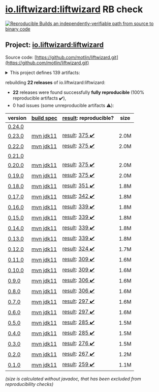 [io.liftwizard:liftwizard](https://search.maven.org/artifact/io.liftwizard/liftwizard/) RB check
=======

[![Reproducible Builds](https://reproducible-builds.org/images/logos/rb.svg) an independently-verifiable path from source to binary code](https://reproducible-builds.org/)

## Project: [io.liftwizard:liftwizard](https://search.maven.org/artifact/io.liftwizard/liftwizard/)

Source code: [https://github.com/motlin/liftwizard.git](https://github.com/motlin/liftwizard.git)

<details><summary>This project defines 139 artifacts:</summary>

* [io.liftwizard:docs](https://search.maven.org/artifact/io.liftwizard/docs/)
* [io.liftwizard:liftwizard](https://search.maven.org/artifact/io.liftwizard/liftwizard/)
* [io.liftwizard:liftwizard-ansi-color-strip](https://search.maven.org/artifact/io.liftwizard/liftwizard-ansi-color-strip/)
* [io.liftwizard:liftwizard-application](https://search.maven.org/artifact/io.liftwizard/liftwizard-application/)
* [io.liftwizard:liftwizard-auth](https://search.maven.org/artifact/io.liftwizard/liftwizard-auth/)
* [io.liftwizard:liftwizard-bom](https://search.maven.org/artifact/io.liftwizard/liftwizard-bom/)
* [io.liftwizard:liftwizard-bundle](https://search.maven.org/artifact/io.liftwizard/liftwizard-bundle/)
* [io.liftwizard:liftwizard-bundle-auth-filter](https://search.maven.org/artifact/io.liftwizard/liftwizard-bundle-auth-filter/)
* [io.liftwizard:liftwizard-bundle-clock](https://search.maven.org/artifact/io.liftwizard/liftwizard-bundle-clock/)
* [io.liftwizard:liftwizard-bundle-connection-manager](https://search.maven.org/artifact/io.liftwizard/liftwizard-bundle-connection-manager/)
* [io.liftwizard:liftwizard-bundle-connection-manager-holder](https://search.maven.org/artifact/io.liftwizard/liftwizard-bundle-connection-manager-holder/)
* [io.liftwizard:liftwizard-bundle-cors](https://search.maven.org/artifact/io.liftwizard/liftwizard-bundle-cors/)
* [io.liftwizard:liftwizard-bundle-ddl-executor](https://search.maven.org/artifact/io.liftwizard/liftwizard-bundle-ddl-executor/)
* [io.liftwizard:liftwizard-bundle-dynamic-bundles](https://search.maven.org/artifact/io.liftwizard/liftwizard-bundle-dynamic-bundles/)
* [io.liftwizard:liftwizard-bundle-environment-config](https://search.maven.org/artifact/io.liftwizard/liftwizard-bundle-environment-config/)
* [io.liftwizard:liftwizard-bundle-graphql](https://search.maven.org/artifact/io.liftwizard/liftwizard-bundle-graphql/)
* [io.liftwizard:liftwizard-bundle-h2](https://search.maven.org/artifact/io.liftwizard/liftwizard-bundle-h2/)
* [io.liftwizard:liftwizard-bundle-healthcheck-common-pool](https://search.maven.org/artifact/io.liftwizard/liftwizard-bundle-healthcheck-common-pool/)
* [io.liftwizard:liftwizard-bundle-logging-config](https://search.maven.org/artifact/io.liftwizard/liftwizard-bundle-logging-config/)
* [io.liftwizard:liftwizard-bundle-logging-http](https://search.maven.org/artifact/io.liftwizard/liftwizard-bundle-logging-http/)
* [io.liftwizard:liftwizard-bundle-logging-uncaught-exception-handler](https://search.maven.org/artifact/io.liftwizard/liftwizard-bundle-logging-uncaught-exception-handler/)
* [io.liftwizard:liftwizard-bundle-named-data-source](https://search.maven.org/artifact/io.liftwizard/liftwizard-bundle-named-data-source/)
* [io.liftwizard:liftwizard-bundle-object-mapper](https://search.maven.org/artifact/io.liftwizard/liftwizard-bundle-object-mapper/)
* [io.liftwizard:liftwizard-bundle-prioritized-api](https://search.maven.org/artifact/io.liftwizard/liftwizard-bundle-prioritized-api/)
* [io.liftwizard:liftwizard-bundle-reladomo](https://search.maven.org/artifact/io.liftwizard/liftwizard-bundle-reladomo/)
* [io.liftwizard:liftwizard-bundle-system-properties](https://search.maven.org/artifact/io.liftwizard/liftwizard-bundle-system-properties/)
* [io.liftwizard:liftwizard-bundle-uuid](https://search.maven.org/artifact/io.liftwizard/liftwizard-bundle-uuid/)
* [io.liftwizard:liftwizard-clock](https://search.maven.org/artifact/io.liftwizard/liftwizard-clock/)
* [io.liftwizard:liftwizard-clock-incrementing](https://search.maven.org/artifact/io.liftwizard/liftwizard-clock-incrementing/)
* [io.liftwizard:liftwizard-config](https://search.maven.org/artifact/io.liftwizard/liftwizard-config/)
* [io.liftwizard:liftwizard-config-auth-filter](https://search.maven.org/artifact/io.liftwizard/liftwizard-config-auth-filter/)
* [io.liftwizard:liftwizard-config-auth-filter-firebase](https://search.maven.org/artifact/io.liftwizard/liftwizard-config-auth-filter-firebase/)
* [io.liftwizard:liftwizard-config-auth-filter-impersonation](https://search.maven.org/artifact/io.liftwizard/liftwizard-config-auth-filter-impersonation/)
* [io.liftwizard:liftwizard-config-clock](https://search.maven.org/artifact/io.liftwizard/liftwizard-config-clock/)
* [io.liftwizard:liftwizard-config-clock-fixed](https://search.maven.org/artifact/io.liftwizard/liftwizard-config-clock-fixed/)
* [io.liftwizard:liftwizard-config-clock-incrementing](https://search.maven.org/artifact/io.liftwizard/liftwizard-config-clock-incrementing/)
* [io.liftwizard:liftwizard-config-clock-system](https://search.maven.org/artifact/io.liftwizard/liftwizard-config-clock-system/)
* [io.liftwizard:liftwizard-config-connection-manager](https://search.maven.org/artifact/io.liftwizard/liftwizard-config-connection-manager/)
* [io.liftwizard:liftwizard-config-cors](https://search.maven.org/artifact/io.liftwizard/liftwizard-config-cors/)
* [io.liftwizard:liftwizard-config-data-source](https://search.maven.org/artifact/io.liftwizard/liftwizard-config-data-source/)
* [io.liftwizard:liftwizard-config-ddl-executor](https://search.maven.org/artifact/io.liftwizard/liftwizard-config-ddl-executor/)
* [io.liftwizard:liftwizard-config-enabled](https://search.maven.org/artifact/io.liftwizard/liftwizard-config-enabled/)
* [io.liftwizard:liftwizard-config-executor-service](https://search.maven.org/artifact/io.liftwizard/liftwizard-config-executor-service/)
* [io.liftwizard:liftwizard-config-graphql](https://search.maven.org/artifact/io.liftwizard/liftwizard-config-graphql/)
* [io.liftwizard:liftwizard-config-h2](https://search.maven.org/artifact/io.liftwizard/liftwizard-config-h2/)
* [io.liftwizard:liftwizard-config-healthcheck-common-pool](https://search.maven.org/artifact/io.liftwizard/liftwizard-config-healthcheck-common-pool/)
* [io.liftwizard:liftwizard-config-logging-buffered](https://search.maven.org/artifact/io.liftwizard/liftwizard-config-logging-buffered/)
* [io.liftwizard:liftwizard-config-logging-config](https://search.maven.org/artifact/io.liftwizard/liftwizard-config-logging-config/)
* [io.liftwizard:liftwizard-config-logging-filter-janino](https://search.maven.org/artifact/io.liftwizard/liftwizard-config-logging-filter-janino/)
* [io.liftwizard:liftwizard-config-logging-filter-requesturl](https://search.maven.org/artifact/io.liftwizard/liftwizard-config-logging-filter-requesturl/)
* [io.liftwizard:liftwizard-config-logging-http](https://search.maven.org/artifact/io.liftwizard/liftwizard-config-logging-http/)
* [io.liftwizard:liftwizard-config-logging-logstash](https://search.maven.org/artifact/io.liftwizard/liftwizard-config-logging-logstash/)
* [io.liftwizard:liftwizard-config-logging-logstash-console](https://search.maven.org/artifact/io.liftwizard/liftwizard-config-logging-logstash-console/)
* [io.liftwizard:liftwizard-config-logging-logstash-file](https://search.maven.org/artifact/io.liftwizard/liftwizard-config-logging-logstash-file/)
* [io.liftwizard:liftwizard-config-logging-logzio](https://search.maven.org/artifact/io.liftwizard/liftwizard-config-logging-logzio/)
* [io.liftwizard:liftwizard-config-metrics-reporter-log4j](https://search.maven.org/artifact/io.liftwizard/liftwizard-config-metrics-reporter-log4j/)
* [io.liftwizard:liftwizard-config-metrics-reporter-logback](https://search.maven.org/artifact/io.liftwizard/liftwizard-config-metrics-reporter-logback/)
* [io.liftwizard:liftwizard-config-metrics-reporter-slf4j](https://search.maven.org/artifact/io.liftwizard/liftwizard-config-metrics-reporter-slf4j/)
* [io.liftwizard:liftwizard-config-object-mapper](https://search.maven.org/artifact/io.liftwizard/liftwizard-config-object-mapper/)
* [io.liftwizard:liftwizard-config-reladomo](https://search.maven.org/artifact/io.liftwizard/liftwizard-config-reladomo/)
* [io.liftwizard:liftwizard-config-system-properties](https://search.maven.org/artifact/io.liftwizard/liftwizard-config-system-properties/)
* [io.liftwizard:liftwizard-config-uuid](https://search.maven.org/artifact/io.liftwizard/liftwizard-config-uuid/)
* [io.liftwizard:liftwizard-config-uuid-seed](https://search.maven.org/artifact/io.liftwizard/liftwizard-config-uuid-seed/)
* [io.liftwizard:liftwizard-config-uuid-system](https://search.maven.org/artifact/io.liftwizard/liftwizard-config-uuid-system/)
* [io.liftwizard:liftwizard-configuration-factory-json](https://search.maven.org/artifact/io.liftwizard/liftwizard-configuration-factory-json/)
* [io.liftwizard:liftwizard-connection-manager](https://search.maven.org/artifact/io.liftwizard/liftwizard-connection-manager/)
* [io.liftwizard:liftwizard-connection-manager-h2-memory](https://search.maven.org/artifact/io.liftwizard/liftwizard-connection-manager-h2-memory/)
* [io.liftwizard:liftwizard-connection-manager-heroku](https://search.maven.org/artifact/io.liftwizard/liftwizard-connection-manager-heroku/)
* [io.liftwizard:liftwizard-connection-manager-holder](https://search.maven.org/artifact/io.liftwizard/liftwizard-connection-manager-holder/)
* [io.liftwizard:liftwizard-ddl-executor](https://search.maven.org/artifact/io.liftwizard/liftwizard-ddl-executor/)
* [io.liftwizard:liftwizard-dependencies](https://search.maven.org/artifact/io.liftwizard/liftwizard-dependencies/)
* [io.liftwizard:liftwizard-firebase-dependencies](https://search.maven.org/artifact/io.liftwizard/liftwizard-firebase-dependencies/)
* [io.liftwizard:liftwizard-generator-plugins](https://search.maven.org/artifact/io.liftwizard/liftwizard-generator-plugins/)
* [io.liftwizard:liftwizard-generator-reladomo-code-plugin](https://search.maven.org/artifact/io.liftwizard/liftwizard-generator-reladomo-code-plugin/)
* [io.liftwizard:liftwizard-generator-reladomo-database-plugin](https://search.maven.org/artifact/io.liftwizard/liftwizard-generator-reladomo-database-plugin/)
* [io.liftwizard:liftwizard-generator-xsd2bean-plugin](https://search.maven.org/artifact/io.liftwizard/liftwizard-generator-xsd2bean-plugin/)
* [io.liftwizard:liftwizard-graphql](https://search.maven.org/artifact/io.liftwizard/liftwizard-graphql/)
* [io.liftwizard:liftwizard-graphql-data-fetcher](https://search.maven.org/artifact/io.liftwizard/liftwizard-graphql-data-fetcher/)
* [io.liftwizard:liftwizard-graphql-data-fetcher-async](https://search.maven.org/artifact/io.liftwizard/liftwizard-graphql-data-fetcher-async/)
* [io.liftwizard:liftwizard-graphql-exception](https://search.maven.org/artifact/io.liftwizard/liftwizard-graphql-exception/)
* [io.liftwizard:liftwizard-graphql-finder-fetcher](https://search.maven.org/artifact/io.liftwizard/liftwizard-graphql-finder-fetcher/)
* [io.liftwizard:liftwizard-graphql-instrumentation](https://search.maven.org/artifact/io.liftwizard/liftwizard-graphql-instrumentation/)
* [io.liftwizard:liftwizard-graphql-instrumentation-logging](https://search.maven.org/artifact/io.liftwizard/liftwizard-graphql-instrumentation-logging/)
* [io.liftwizard:liftwizard-graphql-instrumentation-metrics](https://search.maven.org/artifact/io.liftwizard/liftwizard-graphql-instrumentation-metrics/)
* [io.liftwizard:liftwizard-graphql-operation-fetcher](https://search.maven.org/artifact/io.liftwizard/liftwizard-graphql-operation-fetcher/)
* [io.liftwizard:liftwizard-graphql-reladomo-meta](https://search.maven.org/artifact/io.liftwizard/liftwizard-graphql-reladomo-meta/)
* [io.liftwizard:liftwizard-graphql-scalar-temporal](https://search.maven.org/artifact/io.liftwizard/liftwizard-graphql-scalar-temporal/)
* [io.liftwizard:liftwizard-healthcheck-common-pool](https://search.maven.org/artifact/io.liftwizard/liftwizard-healthcheck-common-pool/)
* [io.liftwizard:liftwizard-healthcheck-reladomo](https://search.maven.org/artifact/io.liftwizard/liftwizard-healthcheck-reladomo/)
* [io.liftwizard:liftwizard-jackson](https://search.maven.org/artifact/io.liftwizard/liftwizard-jackson/)
* [io.liftwizard:liftwizard-jackson-config](https://search.maven.org/artifact/io.liftwizard/liftwizard-jackson-config/)
* [io.liftwizard:liftwizard-jackson-pretty-printer](https://search.maven.org/artifact/io.liftwizard/liftwizard-jackson-pretty-printer/)
* [io.liftwizard:liftwizard-jetty-admin-login-service](https://search.maven.org/artifact/io.liftwizard/liftwizard-jetty-admin-login-service/)
* [io.liftwizard:liftwizard-junit-rule-log-marker](https://search.maven.org/artifact/io.liftwizard/liftwizard-junit-rule-log-marker/)
* [io.liftwizard:liftwizard-junit-rule-match-file](https://search.maven.org/artifact/io.liftwizard/liftwizard-junit-rule-match-file/)
* [io.liftwizard:liftwizard-junit-rule-match-json](https://search.maven.org/artifact/io.liftwizard/liftwizard-junit-rule-match-json/)
* [io.liftwizard:liftwizard-logging](https://search.maven.org/artifact/io.liftwizard/liftwizard-logging/)
* [io.liftwizard:liftwizard-logging-buffered-appender](https://search.maven.org/artifact/io.liftwizard/liftwizard-logging-buffered-appender/)
* [io.liftwizard:liftwizard-logging-filter-requesturl](https://search.maven.org/artifact/io.liftwizard/liftwizard-logging-filter-requesturl/)
* [io.liftwizard:liftwizard-logging-mdc-closeable](https://search.maven.org/artifact/io.liftwizard/liftwizard-logging-mdc-closeable/)
* [io.liftwizard:liftwizard-logging-p6spy](https://search.maven.org/artifact/io.liftwizard/liftwizard-logging-p6spy/)
* [io.liftwizard:liftwizard-logging-uncaught-exception-handler](https://search.maven.org/artifact/io.liftwizard/liftwizard-logging-uncaught-exception-handler/)
* [io.liftwizard:liftwizard-maven-build](https://search.maven.org/artifact/io.liftwizard/liftwizard-maven-build/)
* [io.liftwizard:liftwizard-maven-reladomo-logger](https://search.maven.org/artifact/io.liftwizard/liftwizard-maven-reladomo-logger/)
* [io.liftwizard:liftwizard-metrics-reporter-log4j](https://search.maven.org/artifact/io.liftwizard/liftwizard-metrics-reporter-log4j/)
* [io.liftwizard:liftwizard-metrics-reporter-slf4j](https://search.maven.org/artifact/io.liftwizard/liftwizard-metrics-reporter-slf4j/)
* [io.liftwizard:liftwizard-named-data-source-factory](https://search.maven.org/artifact/io.liftwizard/liftwizard-named-data-source-factory/)
* [io.liftwizard:liftwizard-parent-build](https://search.maven.org/artifact/io.liftwizard/liftwizard-parent-build/)
* [io.liftwizard:liftwizard-principal-firebase](https://search.maven.org/artifact/io.liftwizard/liftwizard-principal-firebase/)
* [io.liftwizard:liftwizard-reladomo](https://search.maven.org/artifact/io.liftwizard/liftwizard-reladomo/)
* [io.liftwizard:liftwizard-reladomo-graphql-data-fetcher](https://search.maven.org/artifact/io.liftwizard/liftwizard-reladomo-graphql-data-fetcher/)
* [io.liftwizard:liftwizard-reladomo-graphql-deep-fetcher](https://search.maven.org/artifact/io.liftwizard/liftwizard-reladomo-graphql-deep-fetcher/)
* [io.liftwizard:liftwizard-reladomo-graphql-operation](https://search.maven.org/artifact/io.liftwizard/liftwizard-reladomo-graphql-operation/)
* [io.liftwizard:liftwizard-reladomo-operation-compiler](https://search.maven.org/artifact/io.liftwizard/liftwizard-reladomo-operation-compiler/)
* [io.liftwizard:liftwizard-reladomo-operation-grammar](https://search.maven.org/artifact/io.liftwizard/liftwizard-reladomo-operation-grammar/)
* [io.liftwizard:liftwizard-reladomo-serialize](https://search.maven.org/artifact/io.liftwizard/liftwizard-reladomo-serialize/)
* [io.liftwizard:liftwizard-reladomo-simulated-sequence](https://search.maven.org/artifact/io.liftwizard/liftwizard-reladomo-simulated-sequence/)
* [io.liftwizard:liftwizard-reladomo-simulated-sequence-ddls](https://search.maven.org/artifact/io.liftwizard/liftwizard-reladomo-simulated-sequence-ddls/)
* [io.liftwizard:liftwizard-reladomo-test-resource-writer](https://search.maven.org/artifact/io.liftwizard/liftwizard-reladomo-test-resource-writer/)
* [io.liftwizard:liftwizard-reladomo-test-rule](https://search.maven.org/artifact/io.liftwizard/liftwizard-reladomo-test-rule/)
* [io.liftwizard:liftwizard-reladomo-timestamp](https://search.maven.org/artifact/io.liftwizard/liftwizard-reladomo-timestamp/)
* [io.liftwizard:liftwizard-servlet](https://search.maven.org/artifact/io.liftwizard/liftwizard-servlet/)
* [io.liftwizard:liftwizard-servlet-logging](https://search.maven.org/artifact/io.liftwizard/liftwizard-servlet-logging/)
* [io.liftwizard:liftwizard-servlet-logging-correlation-id](https://search.maven.org/artifact/io.liftwizard/liftwizard-servlet-logging-correlation-id/)
* [io.liftwizard:liftwizard-servlet-logging-log4j-map](https://search.maven.org/artifact/io.liftwizard/liftwizard-servlet-logging-log4j-map/)
* [io.liftwizard:liftwizard-servlet-logging-logstash-encoder](https://search.maven.org/artifact/io.liftwizard/liftwizard-servlet-logging-logstash-encoder/)
* [io.liftwizard:liftwizard-servlet-logging-mdc](https://search.maven.org/artifact/io.liftwizard/liftwizard-servlet-logging-mdc/)
* [io.liftwizard:liftwizard-servlet-logging-mdc-clear-all](https://search.maven.org/artifact/io.liftwizard/liftwizard-servlet-logging-mdc-clear-all/)
* [io.liftwizard:liftwizard-servlet-logging-mdc-clear-keys](https://search.maven.org/artifact/io.liftwizard/liftwizard-servlet-logging-mdc-clear-keys/)
* [io.liftwizard:liftwizard-servlet-logging-opentracing](https://search.maven.org/artifact/io.liftwizard/liftwizard-servlet-logging-opentracing/)
* [io.liftwizard:liftwizard-servlet-logging-resource-info](https://search.maven.org/artifact/io.liftwizard/liftwizard-servlet-logging-resource-info/)
* [io.liftwizard:liftwizard-servlet-logging-structured-argument](https://search.maven.org/artifact/io.liftwizard/liftwizard-servlet-logging-structured-argument/)
* [io.liftwizard:liftwizard-servlet-logging-structured-duration](https://search.maven.org/artifact/io.liftwizard/liftwizard-servlet-logging-structured-duration/)
* [io.liftwizard:liftwizard-servlet-logging-structured-reladomo](https://search.maven.org/artifact/io.liftwizard/liftwizard-servlet-logging-structured-reladomo/)
* [io.liftwizard:liftwizard-servlet-logging-structured-status-info](https://search.maven.org/artifact/io.liftwizard/liftwizard-servlet-logging-structured-status-info/)
* [io.liftwizard:liftwizard-servlet-logging-typesafe](https://search.maven.org/artifact/io.liftwizard/liftwizard-servlet-logging-typesafe/)
* [io.liftwizard:liftwizard-task-reladomo-clear-cache](https://search.maven.org/artifact/io.liftwizard/liftwizard-task-reladomo-clear-cache/)
* [io.liftwizard:liftwizard-utility](https://search.maven.org/artifact/io.liftwizard/liftwizard-utility/)
* [io.liftwizard:liftwizard-uuid](https://search.maven.org/artifact/io.liftwizard/liftwizard-uuid/)
</details>

rebuilding **22 releases** of io.liftwizard:liftwizard:
- **22** releases were found successfully **fully reproducible** (100% reproducible artifacts :heavy_check_mark:),
- 0 had issues (some unreproducible artifacts :warning:):

| version | [build spec](/BUILDSPEC.md) | [result](https://reproducible-builds.org/docs/jvm/): reproducible? | size |
| -- | --------- | ------ | -- |
| [0.24.0](https://search.maven.org/artifact/io.liftwizard/liftwizard/0.24.0/pom) | | | |
| [0.23.0](https://search.maven.org/artifact/io.liftwizard/liftwizard/0.23.0/pom) | [mvn jdk11](liftwizard-0.23.0.buildspec) | [result](liftwizard-0.23.0.buildinfo): [375 :heavy_check_mark: ](liftwizard-0.23.0.buildcompare) | 2.0M |
| [0.22.0](https://search.maven.org/artifact/io.liftwizard/liftwizard/0.22.0/pom) | [mvn jdk11](liftwizard-0.22.0.buildspec) | [result](liftwizard-0.22.0.buildinfo): [375 :heavy_check_mark: ](liftwizard-0.22.0.buildcompare) | 2.0M |
| [0.21.0](https://search.maven.org/artifact/io.liftwizard/liftwizard/0.21.0/pom) | | | |
| [0.20.0](https://search.maven.org/artifact/io.liftwizard/liftwizard/0.20.0/pom) | [mvn jdk11](liftwizard-0.20.0.buildspec) | [result](liftwizard-0.20.0.buildinfo): [375 :heavy_check_mark: ](liftwizard-0.20.0.buildcompare) | 2.0M |
| [0.19.0](https://search.maven.org/artifact/io.liftwizard/liftwizard/0.19.0/pom) | [mvn jdk11](liftwizard-0.19.0.buildspec) | [result](liftwizard-0.19.0.buildinfo): [375 :heavy_check_mark: ](liftwizard-0.19.0.buildcompare) | 2.0M |
| [0.18.0](https://search.maven.org/artifact/io.liftwizard/liftwizard/0.18.0/pom) | [mvn jdk11](liftwizard-0.18.0.buildspec) | [result](liftwizard-0.18.0.buildinfo): [351 :heavy_check_mark: ](liftwizard-0.18.0.buildcompare) | 1.8M |
| [0.17.0](https://search.maven.org/artifact/io.liftwizard/liftwizard/0.17.0/pom) | [mvn jdk11](liftwizard-0.17.0.buildspec) | [result](liftwizard-0.17.0.buildinfo): [342 :heavy_check_mark: ](liftwizard-0.17.0.buildcompare) | 1.8M |
| [0.16.0](https://search.maven.org/artifact/io.liftwizard/liftwizard/0.16.0/pom) | [mvn jdk11](liftwizard-0.16.0.buildspec) | [result](liftwizard-0.16.0.buildinfo): [339 :heavy_check_mark: ](liftwizard-0.16.0.buildcompare) | 1.8M |
| [0.15.0](https://search.maven.org/artifact/io.liftwizard/liftwizard/0.15.0/pom) | [mvn jdk11](liftwizard-0.15.0.buildspec) | [result](liftwizard-0.15.0.buildinfo): [339 :heavy_check_mark: ](liftwizard-0.15.0.buildcompare) | 1.8M |
| [0.14.0](https://search.maven.org/artifact/io.liftwizard/liftwizard/0.14.0/pom) | [mvn jdk11](liftwizard-0.14.0.buildspec) | [result](liftwizard-0.14.0.buildinfo): [339 :heavy_check_mark: ](liftwizard-0.14.0.buildcompare) | 1.8M |
| [0.13.0](https://search.maven.org/artifact/io.liftwizard/liftwizard/0.13.0/pom) | [mvn jdk11](liftwizard-0.13.0.buildspec) | [result](liftwizard-0.13.0.buildinfo): [339 :heavy_check_mark: ](liftwizard-0.13.0.buildcompare) | 1.8M |
| [0.12.0](https://search.maven.org/artifact/io.liftwizard/liftwizard/0.12.0/pom) | [mvn jdk11](liftwizard-0.12.0.buildspec) | [result](liftwizard-0.12.0.buildinfo): [324 :heavy_check_mark: ](liftwizard-0.12.0.buildcompare) | 1.7M |
| [0.11.0](https://search.maven.org/artifact/io.liftwizard/liftwizard/0.11.0/pom) | [mvn jdk11](liftwizard-0.11.0.buildspec) | [result](liftwizard-0.11.0.buildinfo): [309 :heavy_check_mark: ](liftwizard-0.11.0.buildcompare) | 1.6M |
| [0.10.0](https://search.maven.org/artifact/io.liftwizard/liftwizard/0.10.0/pom) | [mvn jdk11](liftwizard-0.10.0.buildspec) | [result](liftwizard-0.10.0.buildinfo): [309 :heavy_check_mark: ](liftwizard-0.10.0.buildcompare) | 1.6M |
| [0.9.0](https://search.maven.org/artifact/io.liftwizard/liftwizard/0.9.0/pom) | [mvn jdk11](liftwizard-0.9.0.buildspec) | [result](liftwizard-0.9.0.buildinfo): [306 :heavy_check_mark: ](liftwizard-0.9.0.buildcompare) | 1.6M |
| [0.8.0](https://search.maven.org/artifact/io.liftwizard/liftwizard/0.8.0/pom) | [mvn jdk11](liftwizard-0.8.0.buildspec) | [result](liftwizard-0.8.0.buildinfo): [306 :heavy_check_mark: ](liftwizard-0.8.0.buildcompare) | 1.6M |
| [0.7.0](https://search.maven.org/artifact/io.liftwizard/liftwizard/0.7.0/pom) | [mvn jdk11](liftwizard-0.7.0.buildspec) | [result](liftwizard-0.7.0.buildinfo): [297 :heavy_check_mark: ](liftwizard-0.7.0.buildcompare) | 1.6M |
| [0.6.0](https://search.maven.org/artifact/io.liftwizard/liftwizard/0.6.0/pom) | [mvn jdk11](liftwizard-0.6.0.buildspec) | [result](liftwizard-0.6.0.buildinfo): [297 :heavy_check_mark: ](liftwizard-0.6.0.buildcompare) | 1.6M |
| [0.5.0](https://search.maven.org/artifact/io.liftwizard/liftwizard/0.5.0/pom) | [mvn jdk11](liftwizard-0.5.0.buildspec) | [result](liftwizard-0.5.0.buildinfo): [285 :heavy_check_mark: ](liftwizard-0.5.0.buildcompare) | 1.5M |
| [0.4.0](https://search.maven.org/artifact/io.liftwizard/liftwizard/0.4.0/pom) | [mvn jdk11](liftwizard-0.4.0.buildspec) | [result](liftwizard-0.4.0.buildinfo): [285 :heavy_check_mark: ](liftwizard-0.4.0.buildcompare) | 1.5M |
| [0.3.0](https://search.maven.org/artifact/io.liftwizard/liftwizard/0.3.0/pom) | [mvn jdk11](liftwizard-0.3.0.buildspec) | [result](liftwizard-0.3.0.buildinfo): [276 :heavy_check_mark: ](liftwizard-0.3.0.buildcompare) | 1.5M |
| [0.2.0](https://search.maven.org/artifact/io.liftwizard/liftwizard/0.2.0/pom) | [mvn jdk11](liftwizard-0.2.0.buildspec) | [result](liftwizard-0.2.0.buildinfo): [267 :heavy_check_mark: ](liftwizard-0.2.0.buildcompare) | 1.2M |
| [0.1.0](https://search.maven.org/artifact/io.liftwizard/liftwizard/0.1.0/pom) | [mvn jdk11](liftwizard-0.1.0.buildspec) | [result](liftwizard-0.1.0.buildinfo): [259 :heavy_check_mark: ](liftwizard-0.1.0.buildcompare) | 1.1M |

<i>(size is calculated without javadoc, that has been excluded from reproducibility checks)</i>
